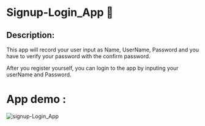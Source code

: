 # Signup-Login_App :rocket:

## Description:

This app will record your user input as Name, UserName, Password and you have to verify your password with the confirm password.

After you register yourself, you can login to the app by inputing your userName and Password.

# App demo :

![signup-Login_App](<./demoRecord/Screen%20Recording%202024-05-11%20at%2011.57.01%20(1).gif>)
